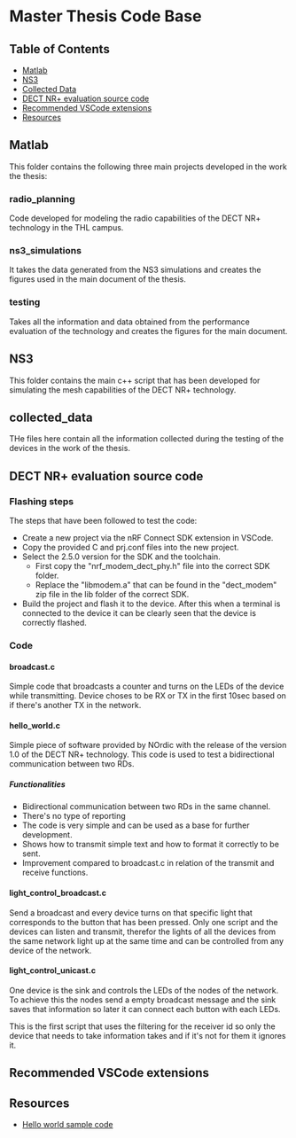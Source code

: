 # **Master Thesis Code Base**

## Table of Contents

-   [Matlab](#Matlab)
-   [NS3](#NS3)
-   [Collected Data](#collected_data)
-   [DECT NR+ evaluation source code](#dect-nr-evaluation-source-code)
-   [Recommended VSCode extensions](#recommended-vscode-extensions)
-   [Resources](#resources) 

## Matlab

This folder contains the following three main projects developed in the work the thesis: 

### radio_planning

Code developed for modeling the radio capabilities of the DECT NR+ technology in the THL campus.

### ns3_simulations

It takes the data generated from the NS3 simulations and creates the figures used in the main document of the thesis.

### testing

Takes all the information and data obtained from the performance evaluation of the technology and creates the figures for the main document.


## NS3

This folder contains the main c++ script that has been developed for simulating the mesh capabilities of the DECT NR+ technology.

## collected_data

THe files here contain all the information collected during the testing of the devices in the work of the thesis. 

## DECT NR+ evaluation source code

### Flashing steps

The steps that have been followed to test the code:

-   Create a new project via the nRF Connect SDK extension in VSCode.
-   Copy the provided C and prj.conf files into the new project.
-   Select the 2.5.0 version for the SDK and the toolchain.
    -   First copy the "nrf_modem_dect_phy.h" file into the correct SDK folder.
    -   Replace the "libmodem.a" that can be found in the "dect_modem" zip file in the lib folder of the correct SDK.
-   Build the project and flash it to the device. After this when a terminal is connected to the device it can be clearly seen that the device is correctly flashed.
### Code

#### broadcast.c

Simple code that broadcasts a counter and turns on the LEDs of the device while transmitting.
Device choses to be RX or TX in the first 10sec based on if there's another TX in the network.

#### hello_world.c

Simple piece of software provided by NOrdic with the release of the version $1.0$ of the DECT NR+ technology. This code is used to test a bidirectional communication between two RDs.

##### Functionalities

-   Bidirectional communication between two RDs in the same channel.
-   There's no type of reporting
-   The code is very simple and can be used as a base for further development.
-   Shows how to transmit simple text and how to format it correctly to be sent.
-   Improvement compared to broadcast.c in relation of the transmit and receive functions.

#### light_control_broadcast.c

Send a broadcast and every device turns on that specific light that corresponds to the button that has been pressed.
Only one script and the devices can listen and transmit, therefor the lights of all the devices from the same network light up at the same time and can be controlled from any device of the network.

#### light_control_unicast.c

One device is the sink and controls the LEDs of the nodes of the network. To achieve this the nodes send a empty broadcast message and the sink saves that information so later it can connect each button with each LEDs.

This is the first script that uses the filtering for the receiver id so only the device that needs to take information takes and if it's not for them it ignores it.

## Recommended VSCode extensions


## Resources

-   [Hello world sample code](https://github.com/nrfconnect/sdk-nrf/tree/main/samples/dect/dect_phy/hello_dect)
